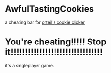 # AwfulTastingCookies
a cheating bar for [orteil's cookie clicker](https://orteil.dashnet.org/cookieclicker/)
# You're cheating!!!!! Stop it!!!!!!!!!!!!!!!!!!!!!!!!!!!!!!!!
it's a singleplayer game.

